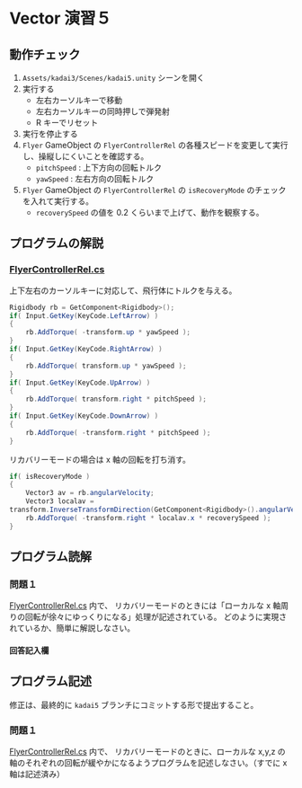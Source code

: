 # Vector 演習５

## 動作チェック

1. `Assets/kadai3/Scenes/kadai5.unity` シーンを開く
1. 実行する
    - 左右カーソルキーで移動
    - 左右カーソルキーの同時押しで弾発射
    - R キーでリセット
1. 実行を停止する
1. `Flyer` GameObject の `FlyerControllerRel` の各種スピードを変更して実行し、操縦しにくいことを確認する。
    - `pitchSpeed` : 上下方向の回転トルク
    - `yawSpeed` : 左右方向の回転トルク
1. `Flyer` GameObject の `FlyerControllerRel` の `isRecoveryMode` のチェックを入れて実行する。
    - `recoverySpeed` の値を 0.2 くらいまで上げて、動作を観察する。

## プログラムの解説

### [FlyerControllerRel.cs](Assets/kadai3/Scripts/FlyerControllerRel.cs)

上下左右のカーソルキーに対応して、飛行体にトルクを与える。

```csharp
Rigidbody rb = GetComponent<Rigidbody>();
if( Input.GetKey(KeyCode.LeftArrow) )
{
    rb.AddTorque( -transform.up * yawSpeed );
}
if( Input.GetKey(KeyCode.RightArrow) )
{
    rb.AddTorque( transform.up * yawSpeed );
}
if( Input.GetKey(KeyCode.UpArrow) )
{
    rb.AddTorque( transform.right * pitchSpeed );
}
if( Input.GetKey(KeyCode.DownArrow) )
{
    rb.AddTorque( -transform.right * pitchSpeed );
}
```

リカバリーモードの場合は x 軸の回転を打ち消す。

```csharp
if( isRecoveryMode )
{
    Vector3 av = rb.angularVelocity;
    Vector3 localav =
transform.InverseTransformDirection(GetComponent<Rigidbody>().angularVelocity);
    rb.AddTorque( -transform.right * localav.x * recoverySpeed );
}
```

## プログラム読解

### 問題１

[FlyerControllerRel.cs](Assets/kadai3/Scripts/FlyerControllerRel.cs) 内で、
リカバリーモードのときには「ローカルな x 軸周りの回転が徐々にゆっくりになる」処理が記述されている。
どのように実現されているか、簡単に解説しなさい。

#### 回答記入欄



## プログラム記述

修正は、最終的に `kadai5` ブランチにコミットする形で提出すること。

### 問題１

[FlyerControllerRel.cs](Assets/kadai3/Scripts/FlyerControllerRel.cs) 内で、
リカバリーモードのときに、ローカルな x,y,z の軸のそれぞれの回転が緩やかになるようプログラムを記述しなさい。（すでに x 軸は記述済み）
